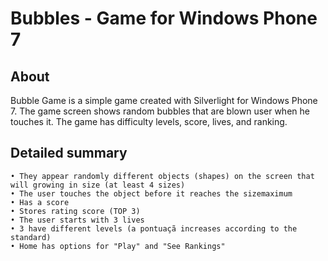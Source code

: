 # Bubbles - Game for Windows Phone 7

## About

Bubble Game is a simple game created with Silverlight for Windows Phone 7. The game screen shows random bubbles that are blown user when he touches it. The game has difficulty levels, score, lives, and ranking.

## Detailed summary

	• They appear randomly different objects (shapes) on the screen that will growing in size (at least 4 sizes)
	• The user touches the object before it reaches the sizemaximum
	• Has a score
	• Stores rating score (TOP 3)
	• The user starts with 3 lives
	• 3 have different levels (a pontuaçã increases according to the standard)
	• Home has options for "Play" and "See Rankings"